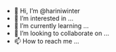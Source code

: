 - 👋 Hi, I’m @hariniwinter
- 👀 I’m interested in ...
- 🌱 I’m currently learning ...
- 💞️ I’m looking to collaborate on ...
- 📫 How to reach me ...

<!---
hariniwinter/hariniwinter is a ✨ special ✨ repository because its `README.md` (this file) appears on your GitHub profile.
You can click the Preview link to take a look at your changes.
--->
